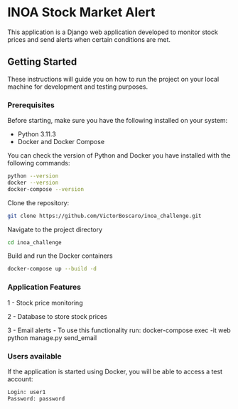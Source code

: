 # INOA Stock Market Alert

This application is a Django web application developed to monitor stock prices and send alerts when certain conditions are met.

## Getting Started

These instructions will guide you on how to run the project on your local machine for development and testing purposes.

### Prerequisites

Before starting, make sure you have the following installed on your system:

- Python 3.11.3
- Docker and Docker Compose

You can check the version of Python and Docker you have installed with the following commands:

```sh
python --version
docker --version
docker-compose --version
```

Clone the repository:
```sh
git clone https://github.com/VictorBoscaro/inoa_challenge.git
```

Navigate to the project directory
```sh
cd inoa_challenge
```

Build and run the Docker containers
```sh
docker-compose up --build -d
```

### Application Features
1 - Stock price monitoring

2 - Database to store stock prices

3 - Email alerts - To use this functionality run: docker-compose exec -it web python manage.py send_email

### Users available
If the application is started using Docker, you will be able to access a test account:

```sh
Login: user1
Password: password
```

